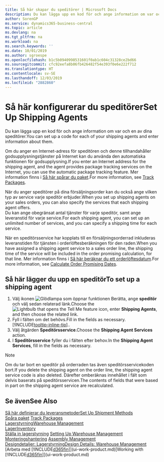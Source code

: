 ```yaml
---
title: Så här skapar du speditörer | Microsoft Docs
description: Du kan lägga upp en kod för och ange information om var och en av dina speditörer.
author: SorenGP
ms.service: dynamics365-business-central
ms.topic: article
ms.devlang: na
ms.tgt_pltfrm: na
ms.workload: na
ms.search.keywords: ''
ms.date: 10/01/2019
ms.author: sgroespe
ms.openlocfilehash: b1c5b0940998531601f0ab1c604c31328ce2bd66
ms.sourcegitcommit: cfc92eefa8b06fb426482f54e393f0e6e222f712
ms.translationtype: HT
ms.contentlocale: sv-SE
ms.lasthandoff: 12/03/2019
ms.locfileid: "2882860"
---
```

# <a name="set-up-shipping-agents"></a><span data-ttu-id="e4b9a-103">Så här konfigurerar du speditörer</span><span class="sxs-lookup"><span data-stu-id="e4b9a-103">Set Up Shipping Agents</span></span>
<span data-ttu-id="e4b9a-104">Du kan lägga upp en kod för och ange information om var och en av dina speditörer.</span><span class="sxs-lookup"><span data-stu-id="e4b9a-104">You can set up a code for each of your shipping agents and enter information about them.</span></span>  

<span data-ttu-id="e4b9a-105">Om du anger en Internet-adress för speditören och denne tillhandahåller godsupplysningstjänster på Internet kan du använda den automatiska funktionen för godsupplysning.</span><span class="sxs-lookup"><span data-stu-id="e4b9a-105">If you enter an Internet address for the shipping agent, and the agent provides package tracking services on the Internet, you can use the automatic package tracking feature.</span></span> <span data-ttu-id="e4b9a-106">Mer information finns i [Så här spårar du paket](sales-how-track-packages.md).</span><span class="sxs-lookup"><span data-stu-id="e4b9a-106">For more information, see [Track Packages](sales-how-track-packages.md).</span></span>

<span data-ttu-id="e4b9a-107">När du anger speditörer på dina försäljningsorder kan du också ange vilken typ av service varje speditör erbjuder.</span><span class="sxs-lookup"><span data-stu-id="e4b9a-107">When you set up shipping agents on your sales orders, you can also specify the services that each shipping agent offers.</span></span>  
<span data-ttu-id="e4b9a-108">Du kan ange obegränsat antal tjänster för varje speditör, samt ange leveranstid för varje service.</span><span class="sxs-lookup"><span data-stu-id="e4b9a-108">For each shipping agent, you can set up an unlimited number of services, and you can specify a shipping time for each service.</span></span>  

<span data-ttu-id="e4b9a-109">När en speditörsservice har kopplats till en försäljningsorderrad inkluderas leveranstiden för tjänsten i orderlöftesberäkningen för den raden.</span><span class="sxs-lookup"><span data-stu-id="e4b9a-109">When you have assigned a shipping agent service to a sales order line, the shipping time of the service will be included in the order promising calculation, for that line.</span></span> <span data-ttu-id="e4b9a-110">Mer information finns i [Så här beräknar du ett orderlöftesdatum](sales-how-to-calculate-order-promising-dates.md).</span><span class="sxs-lookup"><span data-stu-id="e4b9a-110">For more information, see [Calculate Order Promising Dates](sales-how-to-calculate-order-promising-dates.md).</span></span>

## <a name="to-set-up-a-shipping-agent"></a><span data-ttu-id="e4b9a-111">Så här lägger du upp en speditör</span><span class="sxs-lookup"><span data-stu-id="e4b9a-111">To set up a shipping agent</span></span>  
1.  <span data-ttu-id="e4b9a-112">Välj ikonen ![Glödlampa som öppnar funktionen Berätta](media/ui-search/search_small.png "Berätta vad du vill göra"), ange **speditör** och välj sedan relaterad länk.</span><span class="sxs-lookup"><span data-stu-id="e4b9a-112">Choose the ![Lightbulb that opens the Tell Me feature](media/ui-search/search_small.png "Tell me what you want to do") icon, enter **Shipping Agents**, and then choose the related link.</span></span>  
2.  <span data-ttu-id="e4b9a-113">Fyll i fälten om det behövs.</span><span class="sxs-lookup"><span data-stu-id="e4b9a-113">Fill in the fields as necessary.</span></span> [!INCLUDE[tooltip-inline-tip](includes/tooltip-inline-tip_md.md)]<span data-ttu-id="e4b9a-114">.</span><span class="sxs-lookup"><span data-stu-id="e4b9a-114">.</span></span>  
3.  <span data-ttu-id="e4b9a-115">Välj åtgärden **Speditörsservice**.</span><span class="sxs-lookup"><span data-stu-id="e4b9a-115">Choose the **Shipping Agent Services** action.</span></span>
4. <span data-ttu-id="e4b9a-116">I **Speditörsservice** fyller du i fälten efter behov.</span><span class="sxs-lookup"><span data-stu-id="e4b9a-116">In the **Shipping Agent Services**, fill in the fields as necessary.</span></span>

> [!NOTE]  
>  <span data-ttu-id="e4b9a-117">Om du tar bort en speditör på orderraden tas även speditörsservicekoden bort.</span><span class="sxs-lookup"><span data-stu-id="e4b9a-117">If you delete the shipping agent on the order line, the shipping agent service code is also deleted.</span></span> <span data-ttu-id="e4b9a-118">Därefter omberäknas innehållet i fält som delvis baserats på speditörsservicen.</span><span class="sxs-lookup"><span data-stu-id="e4b9a-118">The contents of fields that were based in part on the shipping agent service are recalculated.</span></span>  

## <a name="see-also"></a><span data-ttu-id="e4b9a-119">Se även</span><span class="sxs-lookup"><span data-stu-id="e4b9a-119">See Also</span></span>
[<span data-ttu-id="e4b9a-120">Så här definierar du leveransmetoder</span><span class="sxs-lookup"><span data-stu-id="e4b9a-120">Set Up Shipment Methods</span></span>](sales-how-set-up-shipment-methods.md)  
<span data-ttu-id="e4b9a-121">[Spåra paket](sales-how-track-packages.md)  </span><span class="sxs-lookup"><span data-stu-id="e4b9a-121">[Track Packages](sales-how-track-packages.md)  </span></span>  
[<span data-ttu-id="e4b9a-122">Lagerstyrning</span><span class="sxs-lookup"><span data-stu-id="e4b9a-122">Warehouse Management</span></span>](warehouse-manage-warehouse.md)  
[<span data-ttu-id="e4b9a-123">Lager</span><span class="sxs-lookup"><span data-stu-id="e4b9a-123">Inventory</span></span>](inventory-manage-inventory.md)  
<span data-ttu-id="e4b9a-124">[Ställa in lagerstyrning](warehouse-setup-warehouse.md)   </span><span class="sxs-lookup"><span data-stu-id="e4b9a-124">[Setting Up Warehouse Management](warehouse-setup-warehouse.md)   </span></span>  
<span data-ttu-id="e4b9a-125">[Monteringshantering](assembly-assemble-items.md)  </span><span class="sxs-lookup"><span data-stu-id="e4b9a-125">[Assembly Management](assembly-assemble-items.md)  </span></span>  
[<span data-ttu-id="e4b9a-126">Designdetaljer: Lagerstyrning</span><span class="sxs-lookup"><span data-stu-id="e4b9a-126">Design Details: Warehouse Management</span></span>](design-details-warehouse-management.md)  
<span data-ttu-id="e4b9a-127">[Arbeta med [!INCLUDE[d365fin](includes/d365fin_md.md)]](ui-work-product.md)</span><span class="sxs-lookup"><span data-stu-id="e4b9a-127">[Working with [!INCLUDE[d365fin](includes/d365fin_md.md)]](ui-work-product.md)</span></span>  
